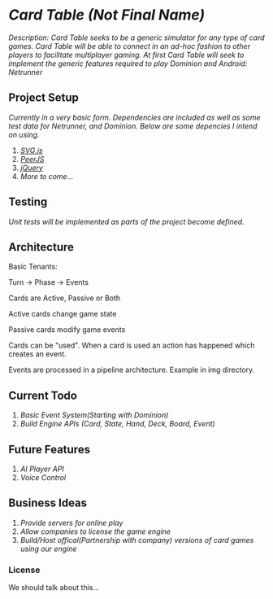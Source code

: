 # _Card Table (Not Final Name)_

_Description: Card Table seeks to be a generic simulator for any type of card games. Card Table will be able to connect in an ad-hoc fashion to other players to facilitate multiplayer gaming. At first Card Table will seek to implement the generic features required to play Dominion and Android: Netrunner_

## Project Setup

_Currently in a very basic form. Dependencies are included as well as some test data for Netrunner, and Dominion.
Below are some depencies I intend on using._

1. _[SVG.js](http://www.svgjs.com/)_
2. _[PeerJS](http://peerjs.com/)_
3. _[jQuery](http://jquery.com/)_
4. _More to come..._

## Testing

_Unit tests will be implemented as parts of the project become defined._

## Architecture

Basic Tenants:

Turn -> Phase -> Events

Cards are Active, Passive or Both

Active cards change game state

Passive cards modify game events

Cards can be "used". When a card is used an action has happened which creates an event.

Events are processed in a pipeline architecture. Example in img directory.

## Current Todo

1. _Basic Event System(Starting with Dominion)_
2. _Build Engine APIs (Card, State, Hand, Deck, Board, Event)_

## Future Features

1. _AI Player API_
2. _Voice Control_


## Business Ideas

1. _Provide servers for online play_
2. _Allow companies to license the game engine_
3. _Build/Host offical(Partnership with company) versions of card games using our engine_

### License

We should talk about this...